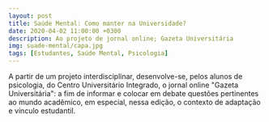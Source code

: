 ```yaml
---
layout: post
title: Saúde Mental: Como manter na Universidade?
date: 2020-04-02 11:00:00 +0300
description: Ao projeto de jornal online; Gazeta Universitária
img: suade-mental/capa.jpg
tags: [Estudantes, Saúde Mental, Psicologia] 
---
```

A partir de um projeto interdisciplinar, desenvolve-se, pelos alunos de psicologia, do Centro Universitário Integrado, o jornal online "Gazeta Universitária": a fim de informar e colocar em debate questões pertinentes ao mundo acadêmico, em especial, nessa edição, o contexto de adaptação e vínculo estudantil.
